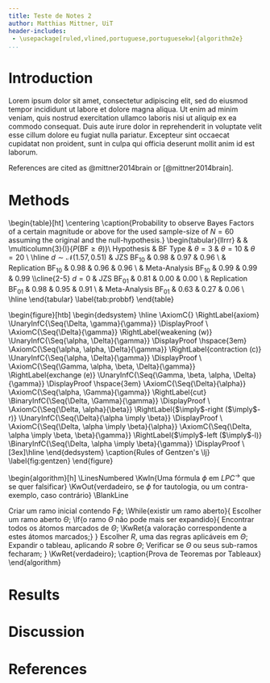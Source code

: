 ```yaml
---
title: Teste de Notes 2
author: Matthias Mittner, UiT
header-includes:
 - \usepackage[ruled,vlined,portuguese,portuguesekw]{algorithm2e}
...
```


# Introduction

Lorem ipsum dolor sit amet, consectetur adipiscing elit, sed do eiusmod tempor incididunt ut labore et dolore magna aliqua. Ut enim ad minim veniam, quis nostrud exercitation ullamco laboris nisi ut aliquip ex ea commodo consequat. Duis aute irure dolor in reprehenderit in voluptate velit esse cillum dolore eu fugiat nulla pariatur. Excepteur sint occaecat cupidatat non proident, sunt in culpa qui officia deserunt mollit anim id est laborum.


<!---
Comments look like this and do not show up in the PDF
-->

References are cited as @mittner2014brain or [@mittner2014brain].

# Methods

<!---
Table in LaTeX format because of fancy formatting
-->

\begin{table}[ht]
\centering
\caption{Probability to observe Bayes Factors of a certain magnitude or above for the used sample-size of $N=60$ assuming the original and the null-hypothesis.}
\begin{tabular}{llrrr}
  & & \multicolumn{3}{l}{$P(\text{BF}\ge\theta)$}\\
  Hypothesis & BF Type & $\theta=3$ & $\theta=10$ & $\theta=20$ \\
  \hline
  $d\sim \mathcal{N}(1.57, 0.51)$ & JZS BF$_{10}$ & 0.98 & 0.97 & 0.96 \\
     & Replication BF$_{10}$ & 0.98 & 0.96 & 0.96 \\
     & Meta-Analysis BF$_{10}$ & 0.99 & 0.99 & 0.99 \\\cline{2-5}
    $d=0$ & JZS BF$_{01}$ & 0.81 & 0.00 & 0.00 \\
   & Replication BF$_{01}$ & 0.98 & 0.95 & 0.91 \\
     & Meta-Analysis BF$_{01}$ & 0.63 & 0.27 & 0.06 \\
   \hline
\end{tabular}
\label{tab:probbf}
\end{table}

<!---
Environment defined in external file and logical proof package
-->

\begin{figure}[htb]
\begin{dedsystem}
\hline
  \AxiomC{}
  \RightLabel{axiom}
  \UnaryInfC{\Seq{\Delta, \gamma}{\gamma}}
\DisplayProof \\
  \AxiomC{\Seq{\Delta}{\gamma}}
  \RightLabel{weakening (w)}
  \UnaryInfC{\Seq{\alpha, \Delta}{\gamma}}
\DisplayProof \hspace{3em}
  \AxiomC{\Seq{\alpha, \alpha, \Delta}{\gamma}}
  \RightLabel{contraction (c)}
  \UnaryInfC{\Seq{\alpha, \Delta}{\gamma}}
\DisplayProof \\
  \AxiomC{\Seq{\Gamma, \alpha, \beta, \Delta}{\gamma}}
  \RightLabel{exchange (e)}
  \UnaryInfC{\Seq{\Gamma, \beta, \alpha, \Delta}{\gamma}}
\DisplayProof \hspace{3em}
  \AxiomC{\Seq{\Delta}{\alpha}}
  \AxiomC{\Seq{\alpha, \Gamma}{\gamma}}
  \RightLabel{cut}
  \BinaryInfC{\Seq{\Delta, \Gamma}{\gamma}}
\DisplayProof \\
  \AxiomC{\Seq{\Delta, \alpha}{\beta}}
  \RightLabel{$\imply$-right ($\imply$-r)}
  \UnaryInfC{\Seq{\Delta}{\alpha \imply \beta}}
\DisplayProof \\
  \AxiomC{\Seq{\Delta, \alpha \imply \beta}{\alpha}}
  \AxiomC{\Seq{\Delta, \alpha \imply \beta, \beta}{\gamma}}
  \RightLabel{$\imply$-left ($\imply$-l)}
  \BinaryInfC{\Seq{\Delta, \alpha \imply \beta}{\gamma}}
  \DisplayProof \\ [3ex]\hline
\end{dedsystem}
\caption{Rules of Gentzen's \lj}
\label{fig:gentzen}
\end{figure}


<!---
Algorithm package
-->

\begin{algorithm}[h]
  \LinesNumbered
  \KwIn{Uma fórmula $\phi$ em $LPC^\to$ que se quer falsificar}
  \KwOut{verdadeiro, se $\phi$ for tautologia, ou um contra-exemplo, caso contrário}
  \BlankLine
  
  Criar um ramo inicial contendo F$\phi$\;
  \While{existir um ramo aberto}{
    Escolher um ramo aberto $\Theta$\;
    \If{o ramo $\Theta$ não pode mais ser expandido}{
        Encontrar todos os átomos marcados de $\Theta$\;
        \KwRet{a valoração correspondente a estes átomos marcados\;}
    }
    Escolher $R$, uma das regras aplicáveis em $\Theta$\;
    Expandir o tableau, aplicando $R$ sobre $\Theta$\;
    Verificar se $\Theta$ ou seus sub-ramos fecharam\;
  }
  \KwRet{verdadeiro}\;
  \caption{Prova de Teoremas por Tableaux}
\end{algorithm}

# Results

# Discussion

# References

